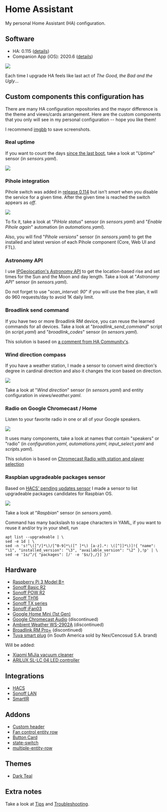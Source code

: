 # Home Assistant

My personal Home Assistant (HA) configuration.

## Software

* HA: 0.115 ([details](https://www.home-assistant.io/blog/2020/09/17/release-115/))
* Companion App (iOS): 2020.6 ([details](https://github.com/home-assistant/iOS/releases/tag/testflight%2F2020.6%2F15))

![](https://media1.tenor.com/images/f2fb267ad09005a703a2347e3521fa70/tenor.gif?itemid=7288512)

Each time I upgrade HA feels like last act of *The Good, the Bad and the Ugly*...

## Custom components this configuration has

There are many HA configuration repositories and the mayor difference is the theme and views/cards arrangement. Here are the custom components that you only will see in my personal configuration -- hope you like them!

I recommend [imgbb](https://imgbb.com) to save screenshots.

### Real uptime

If you want to count the days [since the last boot](https://www.home-assistant.io/integrations/systemmonitor/), take a look at "*Uptime*" sensor (in *sensors.yaml*).

![](https://i.ibb.co/g7m9jLB/Screen-Shot-2020-09-20-at-21-30-02.png)

### Pihole integration

Pihole switch was added in [release 0.114](https://www.home-assistant.io/blog/2020/08/12/release-114/#breaking-changes) but isn't *smart* when you disable the service for a given time. After the given time is reached the switch appears as *off*.

![](https://i.ibb.co/vxmD0BC/Screen-Shot-2020-09-20-at-21-26-37.png)

To fix it, take a look at "*PiHole status*" sensor (in *sensors.yaml*) and "*Enable Pihole again*" automation (in *automations.yaml*).

Also, you will find "*Pihole versions*" sensor (in *sensors.yaml*) to get the installed and latest version of each Pihole component (Core, Web UI and FTL).

### Astronomy API

I use [IPGeolocation's Astronomy API](https://ipgeolocation.io/documentation/astronomy-api.html) to get the location-based rise and set times for the Sun and the Moon and day length. Take a look at "*Astronomy API*" sensor (in *sensors.yaml*).

Do not forget to use "*scan_interval: 90*" if you will use the free plan, it will do 960 requests/day to avoid 1K daily limit.

### Broadlink send command

If you have two or more Broadlink RM device, you can reuse the learned commands for all devices. Take a look at "*broadlink_send_command*" script (in *script.yaml*) and "*broadlink_codes*" sensor (in *sensors.yaml*).

This solution is based on [a comment from HA Community's](https://community.home-assistant.io/t/41792/9).

### Wind direction compass

If you have a weather station, I made a sensor to convert wind direction's degree in cardinal direction and also it changes the icon based on direction.

![](https://i.ibb.co/LrqkkhH/Screen-Shot-2020-08-29-at-15-52-13.png)

Take a look at "*Wind direction*" sensor (in *sensors.yaml*) and entity configuration in *views/weather.yaml*.

### Radio on Google Chromecast / Home

Listen to your favorite radio in one or all of your Google speakers.

![](https://i.ibb.co/LNSncNP/Screen-Shot-2020-09-20-at-21-17-50.png)

It uses many components, take a look at names that contain "speakers" or "radio" (in *configuration.yaml*, *automations.yaml*, *input_select.yaml* and *scripts.yaml*).

This solution is based on [Chromecast Radio with station and player selection](https://community.home-assistant.io/t//12732)

### Raspbian upgradeable packages sensor

Based on [HACS' pending updates sensor](https://hacs.xyz/docs/basic/sensor) I made a sensor to list upgradeable packages candidates for Raspbian OS.

![](https://i.ibb.co/p3mm9SX/1601517839.png)

Take a look at "*Raspbian*" sensor (in *sensors.yaml*).

Command has many backslash to scape characters in YAML, if you want to reuse it and/or try in your shell, run

```
apt list --upgradeable | \
sed -e 1d | \
sed -n 's!^\([^/]*\)/[^0-9]*\([^ ]*\) [a-z].*: \([^]]*\)]!{ "name": "\1", "installed_version": "\3", "available_version": "\2" },!p' | \
sed -e '1s/^/{ "packages": [/' -e '$s/},/}] }/'
```

## Hardware

* [Raspberry Pi 3 Model B+](https://static.raspberrypi.org/files/product-briefs/200206+Raspberry+Pi+3+Model+B+plus+Product+Brief+PRINT&DIGITAL.pdf)
* [Sonoff Basic R2](https://sonoff.tech/product/wifi-diy-smart-switches/basicr2)
* [Sonoff POW R2](https://sonoff.tech/product/wifi-diy-smart-switches/powr2)
* [Sonoff TH16](https://sonoff.tech/product/wifi-diy-smart-switches/th10-th16)
* [Sonoff TX series](https://sonoff.tech/product/wifi-smart-wall-swithes/tx-series)
* [Sonoff iFan03](https://sonoff.tech/product/wifi-diy-smart-switches/ifan03)
* [Google Home Mini (1st Gen)](https://store.google.com/us/product/google_home_mini_first_gen?hl=en-US)
* [Google Chromecast Audio](https://www.pcmag.com/reviews/google-chromecast-audio) (discontinued)
* [Ambient Weather WS-2902A](https://www.lifewire.com/ambient-weather-ws-2902a-osprey-review-4766784) (discontinued)
* [Broadlink RM Pro+](https://www.banggood.com/Broadlink-RM-Pro-Smart-Home-Automation-Phone-Wireless-Remote-Universal-Controller-EU-Plug-p-942667.html) (discontinued)
* [Tuya smart plug](https://cnshinelite.en.made-in-china.com/product/IdiQrUOYhakB/China-Tuya-APP-Au-Type-Electrical-Smart-Plug-for-Smart-Home.html) (in South America sold by Nex/Cencosud S.A. brand)

Will be added:

* [Xiaomi MiJia vacuum cleaner](https://xiaomi-mi.com/cleaning-gear/xiaomi-mijia-roborock-robot-vacuum-cleaner-white/)
* [ARILUX SL-LC 04 LED controller](https://www.banggood.com/ARILUX-SL-LC-04-Super-Mini-LED-WIFI-APP-Controller-+-Remote-Control-For-RGBW-LED-Strip-DC-9-12V-p-1060231.html)

## Integrations

* [HACS](https://hacs.xyz)
* [Sonoff LAN](https://github.com/AlexxIT/SonoffLAN)
* [SmartIR](https://github.com/smartHomeHub/SmartIR)

## Addons

* [Custom header](https://github.com/maykar/custom-header)
* [Fan control entity row](https://github.com/finity69x2/fan-control-entity-row)
* [Button Card](https://github.com/custom-cards/button-card)
* [state-switch](https://github.com/thomasloven/lovelace-state-switch)
* [multiple-entity-row](https://github.com/benct/lovelace-multiple-entity-row)

## Themes

* [Dark Teal](https://github.com/aFFekopp/dark_teal)

## Extra notes

Take a look at [Tips](/utils/README.md#Tips) and [Troubleshooting](/utils/README.md#Troubleshooting).
